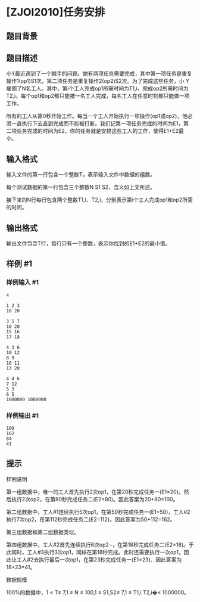 # [ZJOI2010]任务安排

## 题目背景



## 题目描述

小Y最近遇到了一个棘手的问题。她有两项任务需要完成，其中第一项任务是重复操作1(op1)S1次，第二项任务是重复操作2(op2)S2次。为了完成这些任务，小 Y雇佣了N名工人。其中，第i个工人完成op1所需时间为T1,i，完成op2所需时间为T2,i。每个op1和op2都只能被一名工人完成，每名工人在任意时刻都只能做一项工作。

所有的工人从第0秒开始工作。每当一个工人开始执行一项操作(op1或op2)，他必须一直执行下去直到完成而不能被打断。我们记第一项任务完成的时间为E1，第二项任务完成的时间为E2，你的任务就是安排这些工人的工作，使得E1+E2最小。


## 输入格式

输入文件的第一行包含一个整数T，表示输入文件中数据的组数。

每个测试数据的第一行包含三个整数N S1 S2，含义如上文所述。

接下来的N行每行包含两个整数T1,I、T2,i，分别表示第i个工人完成op1和op2所需的时间。


## 输出格式

输出文件包含T行，每行只有一个整数，表示你找到的E1+E2的最小值。


## 样例 #1

### 样例输入 #1
```
4

1 2 3
10 20

3 5 7
10 20
15 16
17 18

4 3 6
10 12
8 9
16 11
13 20

4 4 6
7 12
5 3
6 5
1000000 1000000
```

### 样例输出 #1

```
100
162
84
41
```

## 提示

样例说明

第一组数据中，唯一的工人首先执行2次op1，在第20秒完成任务一(E1=20)。然后执行2次op2，在第80秒完成任务二(E2=80)。因此答案为20+80=100。

第二组数据中，工人#1连续执行5次op1，在第50秒完成任务一(E1=50)，工人#2执行7次op2，在第112秒完成任务二(E2=112)。因此答案为50+112=162。

第三组数据和第二组数据类似。

第四组数据中，工人#2首先连续执行6次op2¬，在第18秒完成任务二(E2=18)。于此同时，工人#3执行3次op1，同样在第18秒完成。此时还需要执行一次op1，因此让工人#2去执行最后一次op1，在第23秒完成任务一(E1=23)、因此答案为18+23=41。


数据规模

100%的数据中，1 ≤ T≤ 7,1 ≤ N ≤ 100,1 ≤ S1,S2≤ 7,1 ≤ T1,i T2,i�≤ 1000000。

